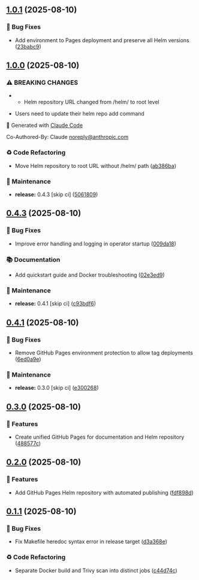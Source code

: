 ## [1.0.1](https://github.com/panteparak/vault-autounseal-operator/compare/v1.0.0...v1.0.1) (2025-08-10)

### 🐛 Bug Fixes

* Add environment to Pages deployment and preserve all Helm versions ([23babc9](https://github.com/panteparak/vault-autounseal-operator/commit/23babc9ee33c0004d429045cdc860d034212cfc2))

## [1.0.0](https://github.com/panteparak/vault-autounseal-operator/compare/v0.4.4...v1.0.0) (2025-08-10)

### ⚠ BREAKING CHANGES

* - Helm repository URL changed from /helm/ to root level
- Users need to update their helm repo add command

🤖 Generated with [Claude Code](https://claude.ai/code)

Co-Authored-By: Claude <noreply@anthropic.com>

### ♻️ Code Refactoring

* Move Helm repository to root URL without /helm/ path ([ab386ba](https://github.com/panteparak/vault-autounseal-operator/commit/ab386ba893630e310748f58ca4cc4b9f4622eab3))

### 🔧 Maintenance

* **release:** 0.4.3 [skip ci] ([5061809](https://github.com/panteparak/vault-autounseal-operator/commit/50618093c78d0a120b6e1057356518ff4460ca89))

## [0.4.3](https://github.com/panteparak/vault-autounseal-operator/compare/v0.4.2...v0.4.3) (2025-08-10)

### 🐛 Bug Fixes

* Improve error handling and logging in operator startup ([009da18](https://github.com/panteparak/vault-autounseal-operator/commit/009da18048f90cbb846410e31b57c8b22f0f30b8))

### 📚 Documentation

* Add quickstart guide and Docker troubleshooting ([02e3ed9](https://github.com/panteparak/vault-autounseal-operator/commit/02e3ed96eae653f779350853eae368bdda723d23))

### 🔧 Maintenance

* **release:** 0.4.1 [skip ci] ([c93bdf6](https://github.com/panteparak/vault-autounseal-operator/commit/c93bdf6fdc7db23e7d2e79f44d6d3d9058aaf977))

## [0.4.1](https://github.com/panteparak/vault-autounseal-operator/compare/v0.4.0...v0.4.1) (2025-08-10)

### 🐛 Bug Fixes

* Remove GitHub Pages environment protection to allow tag deployments ([6ed0a9e](https://github.com/panteparak/vault-autounseal-operator/commit/6ed0a9e60dc5554423904ec76559b44c3e290ccd))

### 🔧 Maintenance

* **release:** 0.3.0 [skip ci] ([e300268](https://github.com/panteparak/vault-autounseal-operator/commit/e30026866c33a8824b696e93314e210e71b90cf9))

## [0.3.0](https://github.com/panteparak/vault-autounseal-operator/compare/v0.2.0...v0.3.0) (2025-08-10)

### 🚀 Features

* Create unified GitHub Pages for documentation and Helm repository ([488577c](https://github.com/panteparak/vault-autounseal-operator/commit/488577c85cc6683145e299949be97480440c6627))

## [0.2.0](https://github.com/panteparak/vault-autounseal-operator/compare/v0.1.1...v0.2.0) (2025-08-10)

### 🚀 Features

* Add GitHub Pages Helm repository with automated publishing ([fdf898d](https://github.com/panteparak/vault-autounseal-operator/commit/fdf898d6d411b4ada34da12a0a7ab2c7a30d1cfc))

## [0.1.1](https://github.com/panteparak/vault-autounseal-operator/compare/v0.1.0...v0.1.1) (2025-08-10)

### 🐛 Bug Fixes

* Fix Makefile heredoc syntax error in release target ([d3a368e](https://github.com/panteparak/vault-autounseal-operator/commit/d3a368e8814ca50c0cde11db3337a07f3c494857))

### ♻️ Code Refactoring

* Separate Docker build and Trivy scan into distinct jobs ([c44d74c](https://github.com/panteparak/vault-autounseal-operator/commit/c44d74c07a4898ce21ab260c094fb88744f74006))
